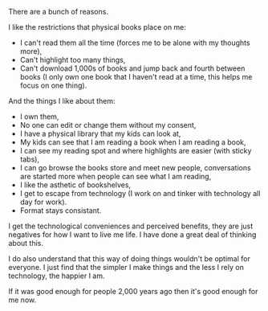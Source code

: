 There are a bunch of reasons. 

I like the restrictions that physical books place on me: 
- I can't read them all the time (forces me to be alone with my thoughts more), 
- Can't highlight too many things, 
- Can't download 1,000s of books and jump back and fourth between books (I only own one book that I haven't read at a time, this helps me focus on one thing). 

And the things I like about them: 
- I own them, 
- No one can edit or change them without my consent, 
- I have a physical library that my kids can look at, 
- My kids can see that I am reading a book when I am reading a book, 
- I can see my reading spot and where highlights are easier (with sticky tabs), 
- I can go browse the books store and meet new people, conversations are started more when people can see what I am reading, 
- I like the asthetic of bookshelves, 
- I get to escape from technology (I work on and tinker with technology all day for work). 
- Format stays consistant.

I get the technological conveniences and perceived benefits, they are just negatives for how I want to live me life. I have done a great deal of thinking about this. 

I do also understand that this way of doing things wouldn't be optimal for everyone. I just find that the simpler I make things and the less I rely on technology, the happier I am. 

If it was good enough for people 2,000 years ago then it's good enough for me now.